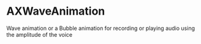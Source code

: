# AXWaveAnimation
 Wave animation or a Bubble animation for recording or playing audio using the amplitude of the voice
